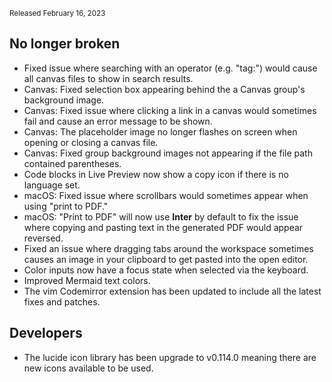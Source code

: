 <small>Released February 16, 2023</small>

## No longer broken

- Fixed issue where searching with an operator (e.g. "tag:") would cause all canvas files to show in search results.
- Canvas: Fixed selection box appearing behind the a Canvas group's background image.
- Canvas: Fixed issue where clicking a link in a canvas would sometimes fail and cause an error message to be shown.
- Canvas: The placeholder image no longer flashes on screen when opening or closing a canvas file.
- Canvas: Fixed group background images not appearing if the file path contained parentheses.
- Code blocks in Live Preview now show a copy icon if there is no language set.
- macOS: Fixed issue where scrollbars would sometimes appear when using "print to PDF."
- macOS: "Print to PDF" will now use **Inter** by default to fix the issue where copying and pasting text in the generated PDF would appear reversed.
- Fixed an issue where dragging tabs around the workspace sometimes causes an image in your clipboard to get pasted into the open editor.
- Color inputs now have a focus state when selected via the keyboard.
- Improved Mermaid text colors.
- The vim Codemirror extension has been updated to include all the latest fixes and patches.

## Developers

- The lucide icon library has been upgrade to v0.114.0 meaning there are new icons available to be used.
